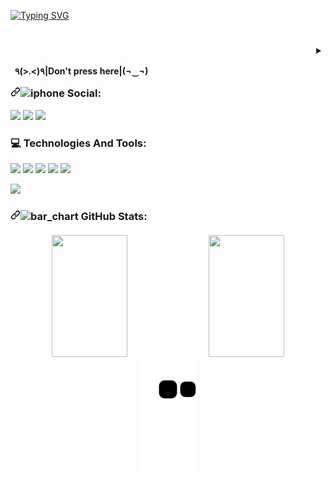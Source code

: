 


<!---
- 👋 Hi, I’m @ErikZFerraz
- 👀 I’m interested in ...
- 🌱 I’m currently learning ...
- 💞️ I’m looking to collaborate on ...
- 📫 How to reach me ...
☢
<img class="emoji" alt="radioactive" height="20" width="20" src="https://emojipedia-us.s3.dualstack.us-west-1.amazonaws.com/thumbs/120/facebook/327/radioactive_2622-fe0f.png" style="max-width: 100%;">

Erikz1313/Erikz1313 is a ✨ special ✨ repository because its `README.md` (this file) appears on your GitHub profile.
You can click the Preview link to take a look at your changes.
<img src="https://readme-typing-svg.herokuapp.com/?color=000000&amp;size=35&amp;center=true&amp;vCenter=true&amp;width=1000&amp;lines=HELLO,+MY+NAME+is+Erik+Zanetti;I'm+22+years+old;I'm+from+Brazil;I'm+Studying+Systems+Development;Be+Welcome!+:%29" style="max-width: 100%;">

<img src="https://readme-typing-svg.herokuapp.com?color=%23B836F7&amp;center=true&amp;vCenter=true&amp;multiline=true&amp;width=500&amp;height=65&amp;lines=HELLO,+MY+NAME+is+Erik+Zanetti;I'm+22+years+old;I'm+from+Brazil;I'm+Studying+Systems+Development;Be+Welcome!" style="max-width: 100%;">

--->
<a href="https://git.io/typing-svg"><img src="http://readme-typing-svg.herokuapp.com?font=Arial&size=40&duration=2500&pause=900&color=006fff&center=true&multiline=true&width=1000&height=135&lines=HELLO,+MY+NAME+is+Erik+Zanetti;I'm+Studying+Systems+Development;Be+Welcome!" alt="Typing SVG" /></a>


<!---<h1 dir="auto"><a id="user-content-earth_americas-hello-world" class="anchor" aria-hidden="true" href="#earth_americas-hello-world"><svg class="octicon octicon-link" viewBox="0 0 16 16" version="1.1" width="16" height="16" aria-hidden="true"><path fill-rule="evenodd" d="M7.775 3.275a.75.75 0 001.06 1.06l1.25-1.25a2 2 0 112.83 2.83l-2.5 2.5a2 2 0 01-2.83 0 .75.75 0 00-1.06 1.06 3.5 3.5 0 004.95 0l2.5-2.5a3.5 3.5 0 00-4.95-4.95l-1.25 1.25zm-4.69 9.64a2 2 0 010-2.83l2.5-2.5a2 2 0 012.83 0 .75.75 0 001.06-1.06 3.5 3.5 0 00-4.95 0l-2.5 2.5a3.5 3.5 0 004.95 4.95l1.25-1.25a.75.75 0 00-1.06-1.06l-1.25 1.25a2 2 0 01-2.83 0z"></path></svg></a><g-emoji class="g-emoji" alias="earth_americas" fallback-src="https://github.githubassets.com/images/icons/emoji/unicode/1f30e.png"><img class="emoji" alt="earth_americas" height="20" width="20" src="https://github.githubassets.com/images/icons/emoji/unicode/1f30e.png"></g-emoji> Hello World!</h1>--->

<h1></h1>

<details align="right">
  <summary> 
    <table align="right">
  <thead >
    <tr>
      <td><b>٩(>.<)٩|Don't press here|(¬‿¬)</b></td>
    </tr>
  </tbody>
</table>
    <!---<h1 style="color: red;">|Don't press here|</h1>--->
 </summary>
  <div dir="auto">
    <p>
    🔥
      <p>
<!---<img class="emoji" alt="new" height="20" width="20" src="https://emojipedia-us.s3.dualstack.us-west-1.amazonaws.com/thumbs/240/apple/237/fire_1f525.png" style="max-width: 100%;">
    <p  align="right">|Coding→Brain on fire|</p>--->
  
  <div dir="auto"><a target="_blank" rel="noopener noreferrer" href=https://media.tenor.com/BteVrNkBuxoAAAAi/nothing-xiaohuo.gif><img src=https://media.tenor.com/BteVrNkBuxoAAAAi/nothing-xiaohuo.gif" width="250" align="right" data-animated-image="" data-canonical-src="https://media.tenor.com/BteVrNkBuxoAAAAi/nothing-xiaohuo.gif" style="max-width: 100%;"></a></div>


<div dir="auto">
</div></a></div></details>

      

<h3 dir="auto"><a id="user-content-iphone-social" class="anchor" aria-hidden="true" href="#iphone-social"><svg class="octicon octicon-link" viewBox="0 0 16 16" version="1.1" width="16" height="16" aria-hidden="true"><path fill-rule="evenodd" d="M7.775 3.275a.75.75 0 001.06 1.06l1.25-1.25a2 2 0 112.83 2.83l-2.5 2.5a2 2 0 01-2.83 0 .75.75 0 00-1.06 1.06 3.5 3.5 0 004.95 0l2.5-2.5a3.5 3.5 0 00-4.95-4.95l-1.25 1.25zm-4.69 9.64a2 2 0 010-2.83l2.5-2.5a2 2 0 012.83 0 .75.75 0 001.06-1.06 3.5 3.5 0 00-4.95 0l-2.5 2.5a3.5 3.5 0 004.95 4.95l1.25-1.25a.75.75 0 00-1.06-1.06l-1.25 1.25a2 2 0 01-2.83 0z"></path></svg></a><g-emoji class="g-emoji" alias="iphone" fallback-src="https://github.githubassets.com/images/icons/emoji/unicode/1f4f1.png"><img class="emoji" alt="iphone" height="20" width="20" src="https://github.githubassets.com/images/icons/emoji/unicode/1f4f1.png"></g-emoji> Social:</h3>
<p dir="auto">
    <a href="https://www.linkedin.com/in/erik-zanetti-ferraz-09895a180/" rel="nofollow"><img src="https://camo.githubusercontent.com/031e90a8dd895c33dd5260b76e2792f8504f9d6ac5645d12329f179581e5d3b3/68747470733a2f2f696d672e736869656c64732e696f2f62616467652f4c696e6b6564496e2d3135313531353f7374796c653d666f722d7468652d6261646765266c6f676f3d6c696e6b6564696e266c6f676f436f6c6f723d344237304631" data-canonical-src="https://img.shields.io/badge/LinkedIn-151515?style=for-the-badge&amp;logo=linkedin&amp;logoColor=4B70F1" style="max-width: 100%;"></a> 
    <!---<a href="https://www.instagram.com/erikzanetti7/" rel="nofollow"><img src="https://camo.githubusercontent.com/6853888dae4de8ce1f64bd97a92dd2eabb45cc655ee6617b92a29f1fb9ea7b4e/68747470733a2f2f696d672e736869656c64732e696f2f62616467652f496e7374616772616d2d3135313531353f7374796c653d666f722d7468652d6261646765266c6f676f3d696e7374616772616d266c6f676f436f6c6f723d344237304631" data-canonical-src="https://img.shields.io/badge/Instagram-151515?style=for-the-badge&amp;logo=instagram&amp;logoColor=4B70F1" style="max-width: 100%;"></a>---> 
    <a href="https://mail.google.com/mail/u/0/?fs=1&amp;to=erikzanetti13@gmail.com&amp;su=&amp;body=&amp;bcc=&amp;tf=cm" rel="nofollow"><img src="https://camo.githubusercontent.com/638b88798d2c3ec52ac7103cdd59ce27fbba872781e823929a39d25b9f7335b4/68747470733a2f2f696d672e736869656c64732e696f2f62616467652f476d61696c2d3135313531353f7374796c653d666f722d7468652d6261646765266c6f676f3d676d61696c266c6f676f436f6c6f723d344237304631" data-canonical-src="https://img.shields.io/badge/Gmail-151515?style=for-the-badge&amp;logo=gmail&amp;logoColor=4B70F1" style="max-width: 100%;"></a> 
    <a href="https://discord.com/users/750842234819313704" rel="nofollow"><img src="https://camo.githubusercontent.com/dce77efb7f97ff2f48d09aaee0a35ef7a08a1394e3cb8315ae814895ef5d706f/68747470733a2f2f696d672e736869656c64732e696f2f62616467652f446973636f72642d3135313531353f7374796c653d666f722d7468652d6261646765266c6f676f3d646973636f7264266c6f676f436f6c6f723d344237304631" data-canonical-src="https://img.shields.io/badge/Discord-151515?style=for-the-badge&amp;logo=discord&amp;logoColor=4B70F1" style="max-width: 100%;"></a> 
</p>
<h3 dir="auto"><src="https://github.githubassets.com/images/icons/emoji/unicode/1f4bb.png">💻</g-emoji> Technologies And Tools:</h3>
<p dir="auto">
<img src="https://camo.githubusercontent.com/eb41f0e9599288667365f7c832c09f5ca044c67f3b1517e91ef02eb9fcc0bb4c/68747470733a2f2f696d672e736869656c64732e696f2f62616467652f48544d4c352d3135313531353f7374796c653d666f722d7468652d6261646765266c6f676f3d68746d6c35266c6f676f436f6c6f723d344237304631" data-canonical-src="https://img.shields.io/badge/HTML5-151515?style=for-the-badge&amp;logo=html5&amp;logoColor=4B70F1" style="max-width: 100%;"></a> 
<img src="https://camo.githubusercontent.com/447735d6800ed3af3cdc10f04bc78ef701d3a24c0a828ccc36186bd8fc82ab3b/68747470733a2f2f696d672e736869656c64732e696f2f62616467652f435353332d3135313531353f7374796c653d666f722d7468652d6261646765266c6f676f3d63737333266c6f676f436f6c6f723d344237304631" data-canonical-src="https://img.shields.io/badge/CSS3-151515?style=for-the-badge&amp;logo=css3&amp;logoColor=4B70F1" style="max-width: 100%;"></a> 
<img src="https://camo.githubusercontent.com/1c111c5689790d9e34cbf362ee92cbfec3c95f1dcce00ccbe755eeb96459fe1d/68747470733a2f2f696d672e736869656c64732e696f2f62616467652f507974686f6e2d3135313531353f7374796c653d666f722d7468652d6261646765266c6f676f3d707974686f6e266c6f676f436f6c6f723d344237304631" data-canonical-src="https://img.shields.io/badge/Python-151515?style=for-the-badge&amp;logo=python&amp;logoColor=4B70F1" style="max-width: 100%;"></a> 
<img src="https://camo.githubusercontent.com/47eb1976697ec5539409675f08ea9dc072b4a5c48292952b0d8585bb984cf218/68747470733a2f2f696d672e736869656c64732e696f2f62616467652f466c61736b2d3135313531353f7374796c653d666f722d7468652d6261646765266c6f676f3d666c61736b266c6f676f436f6c6f723d344237304631" data-canonical-src="https://img.shields.io/badge/Flask-151515?style=for-the-badge&amp;logo=flask&amp;logoColor=4B70F1" style="max-width: 100%;"></a> 
    <!---<img src="https://camo.githubusercontent.com/5f791f8ca44b777898821ac226f0237aeb483325e05ffa1958c09cca3b2d8de4/68747470733a2f2f696d672e736869656c64732e696f2f62616467652f432d3135313531353f7374796c653d666f722d7468652d6261646765266c6f676f3d63266c6f676f436f6c6f723d344237304631" data-canonical-src="https://img.shields.io/badge/C-151515?style=for-the-badge&amp;logo=c&amp;logoColor=4B70F1" style="max-width: 100%;"></a>---> 
<img src="https://camo.githubusercontent.com/d3c39021b5c0e99a42c6a496f3cc690349b1a8675125dbb111a243d9501f771d/68747470733a2f2f696d672e736869656c64732e696f2f62616467652f4a6176615363726970742d3135313531353f7374796c653d666f722d7468652d6261646765266c6f676f3d6a617661736372697074266c6f676f436f6c6f723d344237304631" data-canonical-src="https://img.shields.io/badge/JavaScript-151515?style=for-the-badge&amp;logo=javascript&amp;logoColor=4B70F1" style="max-width: 100%;"></a> 
    <!---<img src="https://camo.githubusercontent.com/b79d4221f5fd69ab348a07c1780e3a11fa2b0aa74df5a4925572f5a9ca766551/68747470733a2f2f696d672e736869656c64732e696f2f62616467652f547970655363726970742d3135313531353f7374796c653d666f722d7468652d6261646765266c6f676f3d74797065736372697074266c6f676f436f6c6f723d344237304631" data-canonical-src="https://img.shields.io/badge/TypeScript-151515?style=for-the-badge&amp;logo=typescript&amp;logoColor=4B70F1" style="max-width: 100%;"></a>---> 
    <!---<img src="https://camo.githubusercontent.com/2ebe1a02d223d93bdbc56892fd096a33e8bb090193659f84e3c55a1f0e068c95/68747470733a2f2f696d672e736869656c64732e696f2f62616467652f52656163742d3135313531353f7374796c653d666f722d7468652d6261646765266c6f676f3d7265616374266c6f676f436f6c6f723d344237304631" data-canonical-src="https://img.shields.io/badge/React-151515?style=for-the-badge&amp;logo=react&amp;logoColor=4B70F1" style="max-width: 100%;"></a>---> 
    <!---<img src="https://camo.githubusercontent.com/d4c1721459e69b2fb4e2c7dedeba9f20b5b60820454c7f6264252b1f0a408442/68747470733a2f2f696d672e736869656c64732e696f2f62616467652f4e6f64652e6a732d3135313531353f7374796c653d666f722d7468652d6261646765266c6f676f3d6e6f6465646f746a73266c6f676f436f6c6f723d344237304631" data-canonical-src="https://img.shields.io/badge/Node.js-151515?style=for-the-badge&amp;logo=nodedotjs&amp;logoColor=4B70F1" style="max-width: 100%;"></a>--->     
    <!---<img src="https://camo.githubusercontent.com/728cce2fad16f2b3c58b2c58c3e449a546568a40e0f75eacda5df5a04acaea21/68747470733a2f2f696d672e736869656c64732e696f2f62616467652f4f7261636c652d3135313531353f7374796c653d666f722d7468652d6261646765266c6f676f3d6f7261636c65266c6f676f436f6c6f723d344237304631" data-canonical-src="https://img.shields.io/badge/Oracle-151515?style=for-the-badge&amp;logo=oracle&amp;logoColor=4B70F1" style="max-width: 100%;"></a>---> 

<img src="https://camo.githubusercontent.com/b8076cdcdc55eacfa5bf9843be98769972cf27755c3b180d5854158b88c7778f/68747470733a2f2f696d672e736869656c64732e696f2f62616467652f4d7953514c2d3135313531353f7374796c653d666f722d7468652d6261646765266c6f676f3d6d7973716c266c6f676f436f6c6f723d344237304631" data-canonical-src="https://img.shields.io/badge/MySQL-151515?style=for-the-badge&amp;logo=mysql&amp;logoColor=4B70F1" style="max-width: 100%;"></a> 

</p>
<div>
<h3 dir="auto"><a id="user-content-bar_chart-github-stats--" class="anchor" aria-hidden="true" href="#bar_chart-github-stats--"><svg class="octicon octicon-link" viewBox="0 0 16 16" version="1.1" width="16" height="16" aria-hidden="true"><path fill-rule="evenodd" d="M7.775 3.275a.75.75 0 001.06 1.06l1.25-1.25a2 2 0 112.83 2.83l-2.5 2.5a2 2 0 01-2.83 0 .75.75 0 00-1.06 1.06 3.5 3.5 0 004.95 0l2.5-2.5a3.5 3.5 0 00-4.95-4.95l-1.25 1.25zm-4.69 9.64a2 2 0 010-2.83l2.5-2.5a2 2 0 012.83 0 .75.75 0 001.06-1.06 3.5 3.5 0 00-4.95 0l-2.5 2.5a3.5 3.5 0 004.95 4.95l1.25-1.25a.75.75 0 00-1.06-1.06l-1.25 1.25a2 2 0 01-2.83 0z"></path></svg></a><g-emoji class="g-emoji" alias="bar_chart" fallback-src="https://github.githubassets.com/images/icons/emoji/unicode/1f4ca.png"><img class="emoji" alt="bar_chart" height="20" width="20" src="https://github.githubassets.com/images/icons/emoji/unicode/1f4ca.png"></g-emoji> GitHub Stats:
<div dir="auto"><br>

<div align="center" dir="auto">
<img width="49%" height="195px" src="https://github-readme-stats.vercel.app/api?username=ErikZFerraz&amp;show_icons=true&amp;theme=dark" style="max-width: 100%;">
<img width="49%" height="195px" src="https://github-readme-stats.vercel.app/api/top-langs/?username=ErikZFerraz&amp;layout=compact&amp;theme=dark" style="max-width: 100%;">
</div>
<div align="center" dir="auto">
<!---<img src="https://activity-graph.herokuapp.com/graph?username=ErikZFerraz&amp;theme=xcode" style="max-width: 100%;">--->
<a target="_blank" rel="noopener noreferrer" href="https://github.com/ErikZFerraz/ErikZFerraz/blob/output/github-contribution-grid-snake.svg"><img src="https://github.com/ErikZFerraz/ErikZFerraz/raw/output/github-contribution-grid-snake.svg" alt="Snake animation" style="max-width: 100%;"></a>
</div>
